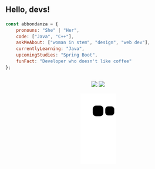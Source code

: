 ## Hello, devs!

```javascript
const abbondanza = {
    pronouns: "She" | "Her",
    code: ["Java", "C++"],
    askMeAbout: ["woman in stem", "design", "web dev"],
    currentlyLearning: "Java",
    upcomingStudies: "Spring Boot",
    funFact: "Developer who doesn't like coffee"
};
```
  
##
  
<div align="center">
  <a href="mailto:yasmimabbondanza@gmail.com" target="_blank"><img src="https://img.shields.io/badge/Gmail-D14836?style=for-the-badge&logo=gmail&logoColor=white" target="_blank"></a>
    <a href="https://www.linkedin.com/in/yabbondanza" target="_blank"><img src="https://img.shields.io/badge/-LinkedIn-%230077B5?style=for-the-badge&logo=linkedin&logoColor=white" target="_blank"></a>
  
  ![Snake animation](https://github.com/yabbondanza/yabbondanza/blob/output/github-contribution-grid-snake.svg)
  
</div>
